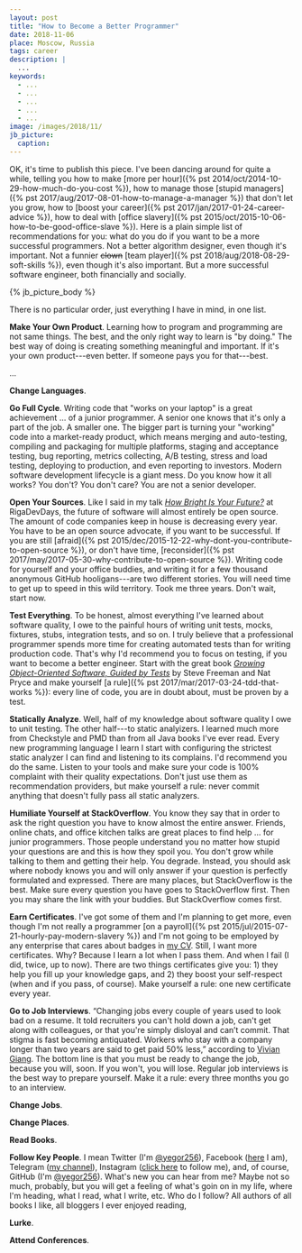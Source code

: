 ```yaml
---
layout: post
title: "How to Become a Better Programmer"
date: 2018-11-06
place: Moscow, Russia
tags: career
description: |
  ...
keywords:
  - ...
  - ...
  - ...
  - ...
  - ...
image: /images/2018/11/
jb_picture:
  caption:
---
```


OK, it's time to publish this piece. I've been dancing around for quite a while,
telling you how to make [more per hour]({% pst 2014/oct/2014-10-29-how-much-do-you-cost %}),
how to manage those [stupid managers]({% pst 2017/aug/2017-08-01-how-to-manage-a-manager %}) that don't let you grow,
how to [boost your career]({% pst 2017/jan/2017-01-24-career-advice %}),
how to deal with [office slavery]({% pst 2015/oct/2015-10-06-how-to-be-good-office-slave %}).
Here is a plain simple list of recommendations for you: what do you do
if you want to be a more successful programmers. Not a better algorithm
designer, even though it's important. Not a funnier <del>clown</del>
[team player]({% pst 2018/aug/2018-08-29-soft-skills %}), even though it's
also important. But a more successful software engineer, both financially
and socially.

<!--more-->

{% jb_picture_body %}

There is no particular order, just everything I have in mind, in one list.

**Make Your Own Product**.
Learning how to program and programming are not same things. The best,
and the only right way to learn is "by doing." The best way of doing is
creating something meaningful and important. If it's your own product---even
better. If someone pays you for that---best.

...

**Change Languages**.

**Go Full Cycle**.
Writing code that "works on your laptop" is a great achievement ... of a junior
programmer. A senior one knows that it's only a part of the job. A smaller one.
The bigger part is turning your "working" code into a market-ready product,
which means merging and auto-testing, compiling and packaging for multiple platforms,
staging and acceptance testing, bug reporting, metrics collecting, A/B testing,
stress and load testing, deploying to production, and even reporting to investors.
Modern software development lifecycle is a giant mess. Do you know how it all works?
You don't? You don't care? You are not a senior developer.

**Open Your Sources**.
Like I said in my talk [_How Bright Is Your Future?_](https://www.youtube.com/watch?v=IGbteQpTNCA)
at RigaDevDays, the future of software will almost entirely be open source. The
amount of code companies keep in house is decreasing every year. You have
to be an open source advocate, if you want to be successful. If you are still
[afraid]({% pst 2015/dec/2015-12-22-why-dont-you-contribute-to-open-source %}),
or don't have time, [reconsider]({% pst 2017/may/2017-05-30-why-contribute-to-open-source %}).
Writing code for yourself and your office buddies, and writing it for a few
thousand anonymous GitHub hooligans---are two different stories. You will
need time to get up to speed in this wild territory. Took me three years.
Don't wait, start now.

**Test Everything**.
To be honest, almost everything I've learned about software quality, I owe
to the painful hours of writing unit tests, mocks, fixtures, stubs, integration
tests, and so on. I truly believe that a professional programmer spends more
time for creating automated tests than for writing production code. That's why
I'd recommend you to focus on testing, if you want to become a better engineer.
Start with the great book [_Growing Object-Oriented Software, Guided by Tests_](http://amzn.to/1PBpoDT)
by Steve Freeman and Nat Pryce and make yourself [a rule]({% pst 2017/mar/2017-03-24-tdd-that-works %}):
every line of code, you are in doubt about, must be proven by a test.

**Statically Analyze**.
Well, half of my knowledge about software quality I owe to unit testing. The
other half---to static analyizers. I learned much more from Checkstyle and PMD
than from all Java books I've ever read. Every new programming language I learn
I start with configuring the strictest static analyzer I can find and listening
to its complains. I'd recommend you do the same. Listen to your tools and make
sure your code is 100% complaint with their quality expectations. Don't just
use them as recommendation providers, but make yourself a rule: never commit
anything that doesn't fully pass all static analyzers.

**Humiliate Yourself at StackOverflow**.
You know they say that in order to ask the right question you have to know
almost the entire answer. Friends, online chats, and office kitchen talks are
great places to find help ... for junior programmers. Those people understand you
no matter how stupid your questions are and this is how they spoil you. You don't
grow while talking to them and getting their help. You degrade. Instead, you should
ask where nobody knows you and will only answer if your question is perfectly
formulated and expressed. There are many places, but StackOverflow is the best.
Make sure every question you have goes to StackOverflow first. Then you may share the
link with your buddies. But StackOverflow comes first.

**Earn Certificates**.
I've got some of them and I'm planning to get more, even though I'm not really
a programmer [on a payroll]({% pst 2015/jul/2015-07-21-hourly-pay-modern-slavery %})
and I'm not going to be employed by any enterprise that
cares about badges in
[my CV](https://latexonline.cc/compile?git=https%3A%2F%2Fgithub.com%2Fyegor256%2Fblog&target=_latex%2Fresume-boring.tex&command=pdflatex&trackId=1520166474432).
Still, I want more certificates. Why? Because I learn a lot when I pass them.
And when I fail (I did, twice, up to now). There are two things certificates
give you: 1) they help you fill up your knowledge gaps, and 2) they boost your
self-respect (when and if you pass, of course). Make yourself a rule: one
new certificate every year.

**Go to Job Interviews**.
“Changing jobs every couple of years used to look bad on a resume. It told
recruiters you can't hold down a job, can't get along with colleagues, or
that you're simply disloyal and can’t commit. That stigma is fast
becoming antiquated. Workers who stay with a company longer than
two years are said to get paid 50% less,” according to
[Vivian Giang](https://www.fastcompany.com/3055035/you-should-plan-on-switching-jobs-every-three-years-for-the-rest-of-your-).
The bottom line is that you must be ready to change the job, because you will, soon.
If you won't, you will lose. Regular job interviews is the best way to prepare
yourself. Make it a rule: every three months you go to an interview.

**Change Jobs**.

**Change Places**.

**Read Books**.

**Follow Key People**.
I mean Twitter (I'm [@yegor256](https://twitter.com/yegor256)),
Facebook ([here](https://www.facebook.com/yegor256) I am),
Telegram ([my channel](https://t.me/yegor256news)),
Instagram ([click here](https://instagram.com/yegor256) to follow me), and, of course,
GitHub (I'm [@yegor256](https://github.com/yegor256)). What's new you can hear from me?
Maybe not so much, probably, but you will get a feeling of what's goin on
in my life, where I'm heading, what I read, what I write, etc. Who do I follow?
All authors of all books I like, all bloggers I ever enjoyed reading,

**Lurke**.

**Attend Conferences**.

